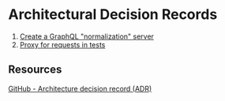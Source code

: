 # Architectural Decision Records

1. [Create a GraphQL "normalization" server](001-graphql-server.md)
2. [Proxy for requests in tests](002-proxy-for-requests-in-tests.md)

## Resources

[GitHub - Architecture decision record (ADR)](https://github.com/joelparkerhenderson/architecture_decision_record)
